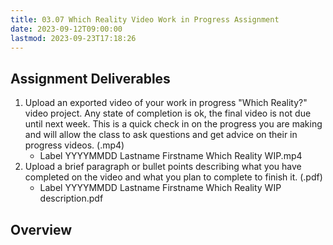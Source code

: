 ```yaml
---
title: 03.07 Which Reality Video Work in Progress Assignment
date: 2023-09-12T09:00:00
lastmod: 2023-09-23T17:18:26
---
```


## Assignment Deliverables

1. Upload an exported video of your work in progress "Which Reality?" video project. Any state of completion is ok, the final video is not due until next week. This is a quick check in on the progress you are making and will allow the class to ask questions and get advice on their in progress videos. (.mp4)
   - Label YYYYMMDD Lastname Firstname Which Reality WIP.mp4
2. Upload a brief paragraph or bullet points describing what you have completed on the video and what you plan to complete to finish it. (.pdf)
   - Label YYYYMMDD Lastname Firstname Which Reality WIP description.pdf

## Overview
